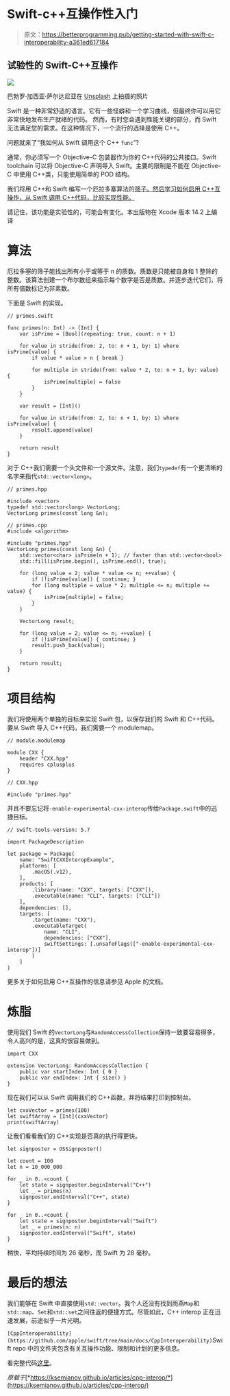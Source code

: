 # Swift-c++互操作性入门

> 原文：<https://betterprogramming.pub/getting-started-with-swift-c-interoperability-a361ed617184>

## 试验性的 Swift-C++互操作

![](img/0bebde09fa615d1b74157f6c54c34304.png)

巴勃罗·加西亚·萨尔达尼亚在 [Unsplash](https://unsplash.com/s/photos/two-way?utm_source=unsplash&utm_medium=referral&utm_content=creditCopyText) 上拍摄的照片

Swift 是一种非常舒适的语言。它有一些怪癖和一个学习曲线，但最终你可以用它非常快地发布生产就绪的代码。
然而，有时您会遇到性能关键的部分，而 Swift 无法满足您的需求。在这种情况下，一个流行的选择是使用 C++。

问题就来了“我如何从 Swift 调用这个 C++ `func`”?

通常，你必须写一个 Objective-C 包装器作为你的 C++代码的公共接口。Swift toolchain 可以将 Objective-C 声明导入 Swift。主要的限制是不能在 Objective-C 中使用 C++类，只能使用简单的 POD 结构。

我们将用 C++和 Swift 编写一个厄拉多塞算法的[筛子。然后学习如何启用 C++互操作，从 Swift 调用 C++代码，比较实现性能。](https://en.wikipedia.org/wiki/Sieve_of_Eratosthenes)

请记住，该功能是实验性的，可能会有变化。本出版物在 Xcode 版本 14.2 上编译

# 算法

厄拉多塞的筛子能找出所有小于或等于 n 的质数。质数是只能被自身和 1 整除的整数。该算法创建一个布尔数组来指示每个数字是否是质数。并逐步迭代它们，将所有倍数标记为非素数。

下面是 Swift 的实现。

```
// primes.swift

func primes(n: Int) -> [Int] {
    var isPrime = [Bool](repeating: true, count: n + 1)

    for value in stride(from: 2, to: n + 1, by: 1) where isPrime[value] {
        if value * value > n { break }

        for multiple in stride(from: value * 2, to: n + 1, by: value) {
            isPrime[multiple] = false
        }
    }

    var result = [Int]()

    for value in stride(from: 2, to: n + 1, by: 1) where isPrime[value] {
        result.append(value)
    }

    return result
}
```

对于 C++我们需要一个头文件和一个源文件。注意，我们`typedef`有一个更清晰的名字来指代`std::vector<long>`。

```
// primes.hpp

#include <vector>
typedef std::vector<long> VectorLong;
VectorLong primes(const long &n);
```

```
// primes.cpp
#include <algorithm>

#include "primes.hpp"
VectorLong primes(const long &n) {
    std::vector<char> isPrime(n + 1); // faster than std::vector<bool>
    std::fill(isPrime.begin(), isPrime.end(), true);

    for (long value = 2; value * value <= n; ++value) {
        if (!isPrime[value]) { continue; }
        for (long multiple = value * 2; multiple <= n; multiple += value) {
            isPrime[multiple] = false;
        }
    }

    VectorLong result;

    for (long value = 2; value <= n; ++value) {
        if (!isPrime[value]) { continue; }
        result.push_back(value);
    }

    return result;
}
```

# 项目结构

我们将使用两个单独的目标来实现 Swift 包，以保存我们的 Swift 和 C++代码。要从 Swift 导入 C++代码，我们需要一个 modulemap。

```
// module.modulemap

module CXX {
    header "CXX.hpp"
    requires cplusplus
}

// CXX.hpp

#include "primes.hpp"
```

并且不要忘记将`-enable-experimental-cxx-interop`传给`Package.swift`中的迅捷目标。

```
// swift-tools-version: 5.7

import PackageDescription

let package = Package(
    name: "SwiftCXXInteropExample",
    platforms: [
        .macOS(.v12),
    ],
    products: [
        .library(name: "CXX", targets: ["CXX"]),
        .executable(name: "CLI", targets: ["CLI"])
    ],
    dependencies: [],
    targets: [
        .target(name: "CXX"),
        .executableTarget(
            name: "CLI",
            dependencies: ["CXX"],
            swiftSettings: [.unsafeFlags(["-enable-experimental-cxx-interop"])]
        )
    ]
)
```

更多关于如何启用 C++互操作的信息请参见 Apple 的文档。

# 炼脂

使用我们 Swift 的`VectorLong`与`RandomAccessCollection`保持一致要容易得多，令人高兴的是，这真的很容易做到。

```
import CXX

extension VectorLong: RandomAccessCollection {
    public var startIndex: Int { 0 }
    public var endIndex: Int { size() }
}
```

现在我们可以从 Swift 调用我们的 C++函数，并将结果打印到控制台。

```
let cxxVector = primes(100)
let swiftArray = [Int](cxxVector)
print(swiftArray)
```

让我们看看我们的 C++实现是否真的执行得更快。

```
let signposter = OSSignposter()

let count = 100
let n = 10_000_000

for _ in 0..<count {
    let state = signposter.beginInterval("C++")
    let _ = primes(n)
    signposter.endInterval("C++", state)
}

for _ in 0..<count {
    let state = signposter.beginInterval("Swift")
    let _ = primes(n: n)
    signposter.endInterval("Swift", state)
}
```

稍快，平均持续时间为 26 毫秒，而 Swift 为 28 毫秒。

# 最后的想法

我们能够在 Swift 中直接使用`std::vector`。我个人还没有找到雨燕`Map`和`std::map`、`Set`和`std::set`之间往返的便捷方式。尽管如此，C++ interop 正在迅速发展，前途似乎一片光明。

`[CppInteroperability](https://github.com/apple/swift/tree/main/docs/CppInteroperability)`Swift repo 中的文件夹包含有关互操作功能、限制和计划的更多信息。

看完整代码[这里](https://github.com/ksemianov/SwiftCXXInteropExample)。

*原载于*[*https://ksemianov.github.io/articles/cpp-interop/*](https://ksemianov.github.io/articles/cpp-interop/)